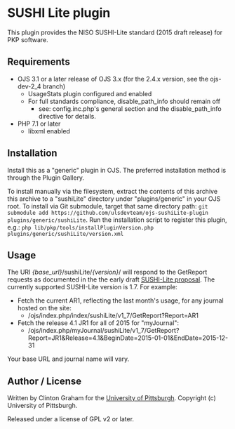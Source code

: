 # SUSHI Lite plugin

This plugin provides the NISO SUSHI-Lite standard (2015 draft release) for PKP software.

## Requirements

* OJS 3.1 or a later release of OJS 3.x (for the 2.4.x version, see the ojs-dev-2_4 branch)
  * UsageStats plugin configured and enabled
  * For full standards compliance, disable_path_info should remain off
    * see: config.inc.php's general section and the disable_path_info directive for details.
* PHP 7.1 or later
  * libxml enabled

## Installation

Install this as a "generic" plugin in OJS.  The preferred installation method is through the Plugin Gallery.

To install manually via the filesystem, extract the contents of this archive this archive to a "sushiLite" directory under "plugins/generic" in your OJS root.  To install via Git submodule, target that same directory path: `git submodule add https://github.com/ulsdevteam/ojs-sushiLite-plugin plugins/generic/sushiLite`.  Run the installation script to register this plugin, e.g.: `php lib/pkp/tools/installPluginVersion.php plugins/generic/sushiLite/version.xml`

## Usage

The URI *{base_url}*/sushiLite/*{version}*/ will respond to the GetReport requests as documented in the the early draft [SUSHI-Lite proposal](http://groups.niso.org/apps/group_public/document.php?document_id=15331).  The currently supported SUSHI-Lite version is 1.7.  For example:
* Fetch the current AR1, reflecting the last month's usage, for any journal hosted on the site:
  * /ojs/index.php/index/sushiLite/v1_7/GetReport?Report=AR1
* Fetch the release 4.1 JR1 for all of 2015 for "myJournal":
  * /ojs/index.php/myJournal/sushiLite/v1_7/GetReport?Report=JR1&Release=4.1&BeginDate=2015-01-01&EndDate=2015-12-31

Your base URL and journal name will vary.

## Author / License

Written by Clinton Graham for the [University of Pittsburgh](http://www.pitt.edu).  Copyright (c) University of Pittsburgh.

Released under a license of GPL v2 or later.

